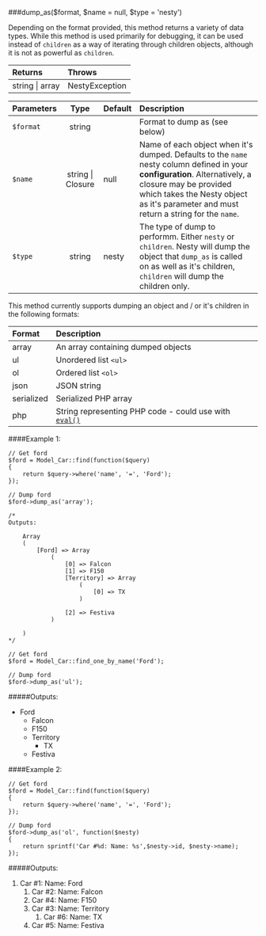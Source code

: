 ###dump_as($format, $name = null, $type = 'nesty')

Depending on the format provided, this method returns a variety of data types. While this method is used primarily for debugging, it can be used instead of `children` as a way of iterating through children objects, although it is not as powerful as `children`.

Returns                          | Throws 
:------------------------------- | :-------------
string \| array                  | NestyException


Parameters                       | Type              | Default       | Description      
:------------------------------- | :-------------:   | :------------ | :---------------  
`$format`                        | string            |               | Format to dump as (see below)
`$name`                          | string \| Closure | null          | Name of each object when it's dumped. Defaults to the `name` nesty column defined in your **configuration**. Alternatively, a closure may be provided which takes the Nesty object as it's parameter and must return a string for the `name`.
`$type`                          | string            | nesty         | The type of dump to performm. Either `nesty` or `children`. Nesty will dump the object that `dump_as` is called on as well as it's children, `children` will dump the children only.

This method currently supports dumping an object and / or it's children in the following formats:

Format     | Description
:--------- | :---------------------------------
array      | An array containing dumped objects
ul         | Unordered list `<ul>`
ol         | Ordered list `<ol>`
json       | JSON string
serialized | Serialized PHP array
php        | String representing PHP code - could use with [`eval()`](http://php.net/manual/en/function.eval.php)


####Example 1:

	// Get ford
	$ford = Model_Car::find(function($query)
	{
		return $query->where('name', '=', 'Ford');
	});

	// Dump ford
	$ford->dump_as('array');

	/*
	Outputs:

	    Array
	    (
	        [Ford] => Array
	            (
	                [0] => Falcon
	                [1] => F150
	                [Territory] => Array
	                    (
	                        [0] => TX
	                    )

	                [2] => Festiva
	            )

	    )
	*/

	// Get ford
	$ford = Model_Car::find_one_by_name('Ford');

	// Dump ford
	$ford->dump_as('ul');

#####Outputs:

* Ford
  * Falcon
  * F150
  * Territory
    * TX
  * Festiva

####Example 2:

	// Get ford
	$ford = Model_Car::find(function($query)
	{
		return $query->where('name', '=', 'Ford');	
	});

	// Dump ford
	$ford->dump_as('ol', function($nesty)
	{
		return sprintf('Car #%d: Name: %s',$nesty->id, $nesty->name);
	});

#####Outputs:

1. Car #1: Name: Ford
   1. Car #2: Name: Falcon
   2. Car #4: Name: F150
   3. Car #3: Name: Territory
      1. Car #6: Name: TX
   4. Car #5: Name: Festiva

